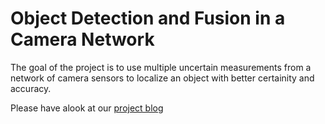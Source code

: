 
# Object Detection and Fusion in a Camera Network
The goal of the project is to use multiple uncertain measurements from a network of camera sensors to localize an object with better certainity and accuracy.

Please have alook at our [project blog](ODFCN.ipynb)
